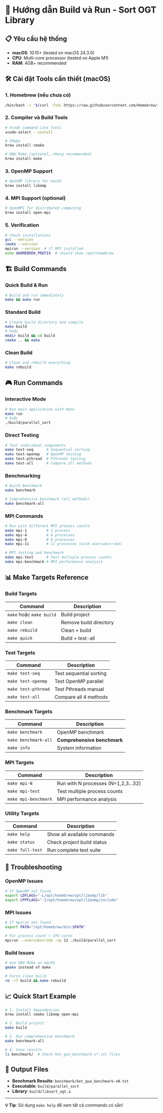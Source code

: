 # 🚀 Hướng dẫn Build và Run - Sort OGT Library

## 📋 Yêu cầu hệ thống
- **macOS**: 10.15+ (tested on macOS 24.3.0)
- **CPU**: Multi-core processor (tested on Apple M1)
- **RAM**: 4GB+ recommended

## 🛠️ Cài đặt Tools cần thiết (macOS)

### 1. Homebrew (nếu chưa có)
```bash
/bin/bash -c "$(curl -fsSL https://raw.githubusercontent.com/Homebrew/install/HEAD/install.sh)"
```

### 2. Compiler và Build Tools
```bash
# Xcode Command Line Tools
xcode-select --install

# CMake
brew install cmake

# GNU Make (optional, nhưng recommended)
brew install make
```

### 3. OpenMP Support
```bash
# OpenMP library for macOS
brew install libomp
```

### 4. MPI Support (optional)
```bash
# OpenMPI for distributed computing
brew install open-mpi
```

### 5. Verification
```bash
# Check installations
gcc --version
cmake --version
mpirun --version  # if MPI installed
echo $HOMEBREW_PREFIX  # should show /opt/homebrew
```

## 🏗️ Build Commands

### Quick Build & Run
```bash
# Build and run immediately
make && make run
```

### Standard Build
```bash
# Create build directory and compile
make build
# hoặc
mkdir build && cd build
cmake .. && make
```

### Clean Build
```bash
# Clean and rebuild everything
make rebuild
```

## 🎮 Run Commands

### Interactive Mode
```bash
# Run main application with menu
make run
# hoặc
./build/parallel_sort
```

### Direct Testing
```bash
# Test individual components
make test-seq      # Sequential sorting
make test-openmp   # OpenMP testing  
make test-pthread  # Pthreads testing
make test-all      # Compare all methods
```

### Benchmarking
```bash
# Quick benchmark
make benchmark

# Comprehensive benchmark (all methods)
make benchmark-all
```

### MPI Commands
```bash
# Run with different MPI process counts
make mpi-1         # 1 process
make mpi-4         # 4 processes
make mpi-8         # 8 processes
make mpi-11        # 11 processes (with oversubscribe)

# MPI testing and benchmark
make mpi-test      # Test multiple process counts
make mpi-benchmark # MPI performance analysis
```

## 📊 Make Targets Reference

### Build Targets
| Command | Description |
|---------|-------------|
| `make` hoặc `make build` | Build project |
| `make clean` | Remove build directory |
| `make rebuild` | Clean + build |
| `make quick` | Build + test-all |

### Test Targets  
| Command | Description |
|---------|-------------|
| `make test-seq` | Test sequential sorting |
| `make test-openmp` | Test OpenMP parallel |
| `make test-pthread` | Test Pthreads manual |
| `make test-all` | Compare all 4 methods |

### Benchmark Targets
| Command | Description |
|---------|-------------|
| `make benchmark` | OpenMP benchmark |
| `make benchmark-all` | **Comprehensive benchmark** |
| `make info` | System information |

### MPI Targets
| Command | Description |
|---------|-------------|
| `make mpi-N` | Run with N processes (N=1,2,3...32) |
| `make mpi-test` | Test multiple process counts |
| `make mpi-benchmark` | MPI performance analysis |

### Utility Targets
| Command | Description |
|---------|-------------|
| `make help` | Show all available commands |
| `make status` | Check project build status |
| `make full-test` | Run complete test suite |

## 🔧 Troubleshooting

### OpenMP Issues
```bash
# If OpenMP not found
export LDFLAGS="-L/opt/homebrew/opt/libomp/lib"
export CPPFLAGS="-I/opt/homebrew/opt/libomp/include"
```

### MPI Issues  
```bash
# If mpirun not found
export PATH="/opt/homebrew/bin:$PATH"

# For process count > CPU cores
mpirun --oversubscribe -np 12 ./build/parallel_sort
```

### Build Issues
```bash
# Use GNU Make on macOS
gmake instead of make

# Force clean build
rm -rf build && make rebuild
```

## 📈 Quick Start Example

```bash
# 1. Install dependencies
brew install cmake libomp open-mpi

# 2. Build project
make build

# 3. Run comprehensive benchmark
make benchmark-all

# 4. View results
ls benchmark/  # Check ket_qua_benchmark-v*.txt files
```

## 📁 Output Files

- **Benchmark Results**: `benchmark/ket_qua_benchmark-vN.txt`
- **Executable**: `build/parallel_sort`
- **Library**: `build/libsort_ogt.a`

---

**💡 Tip**: Sử dụng `make help` để xem tất cả commands có sẵn!
